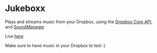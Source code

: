 Jukeboxx
========

Plays and streams music from your Dropbox, using the [Dropbox Core API](https://www.dropbox.com/developers/core), and [SoundManager](http://www.schillmania.com/projects/soundmanager2/)

Live [here](https://nchavez324.github.io/Jukeboxx/app/)

Make sure to have music in your Dropbox to test :)


